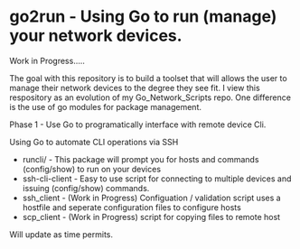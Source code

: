# go2run - Using Go to run (manage) your network devices.

Work in Progress.....

The goal with this repository is to build a toolset that will allows the user to manage their network devices to the degree they see fit.
I view this respository as an evolution of my Go_Network_Scripts repo. One difference is the use of go modules for package management.

Phase 1 - Use Go to programatically interface with remote device Cli.

Using Go to automate CLI operations via SSH

- runcli/ -  This package will prompt you for hosts and commands (config/show) to run on your devices
- ssh-cli-client - Easy to use script for connecting to multiple devices and issuing (config/show) commands.
- ssh_client - (Work in Progress) Configuation / validation script uses a hostfile and seperate configuration files to configure hosts
- scp_client - (Work in Progress) script for copying files to remote host


Will update as time permits.





